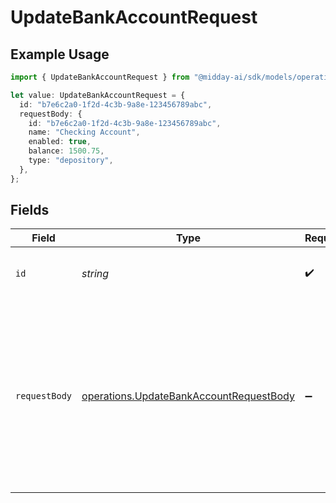 # UpdateBankAccountRequest

## Example Usage

```typescript
import { UpdateBankAccountRequest } from "@midday-ai/sdk/models/operations";

let value: UpdateBankAccountRequest = {
  id: "b7e6c2a0-1f2d-4c3b-9a8e-123456789abc",
  requestBody: {
    id: "b7e6c2a0-1f2d-4c3b-9a8e-123456789abc",
    name: "Checking Account",
    enabled: true,
    balance: 1500.75,
    type: "depository",
  },
};
```

## Fields

| Field                                                                                                                                   | Type                                                                                                                                    | Required                                                                                                                                | Description                                                                                                                             | Example                                                                                                                                 |
| --------------------------------------------------------------------------------------------------------------------------------------- | --------------------------------------------------------------------------------------------------------------------------------------- | --------------------------------------------------------------------------------------------------------------------------------------- | --------------------------------------------------------------------------------------------------------------------------------------- | --------------------------------------------------------------------------------------------------------------------------------------- |
| `id`                                                                                                                                    | *string*                                                                                                                                | :heavy_check_mark:                                                                                                                      | N/A                                                                                                                                     | b7e6c2a0-1f2d-4c3b-9a8e-123456789abc                                                                                                    |
| `requestBody`                                                                                                                           | [operations.UpdateBankAccountRequestBody](../../models/operations/updatebankaccountrequestbody.md)                                      | :heavy_minus_sign:                                                                                                                      | N/A                                                                                                                                     | {<br/>"id": "b7e6c2a0-1f2d-4c3b-9a8e-123456789abc",<br/>"name": "Checking Account",<br/>"enabled": true,<br/>"balance": 1500.75,<br/>"type": "depository"<br/>} |